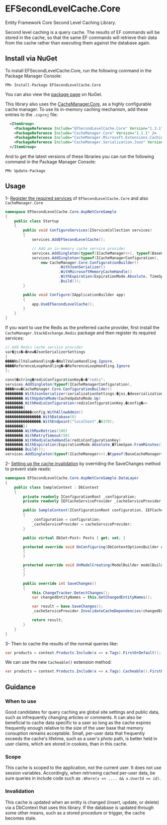EFSecondLevelCache.Core
=======
Entity Framework Core Second Level Caching Library.

Second level caching is a query cache. The results of EF commands will be stored in the cache, so that the same EF commands will retrieve their data from the cache rather than executing them against the database again.

Install via NuGet
-----------------
To install EFSecondLevelCache.Core, run the following command in the Package Manager Console:

```
PM> Install-Package EFSecondLevelCache.Core
```

You can also view the [package page](http://www.nuget.org/packages/EFSecondLevelCache.Core/) on NuGet.

This library also uses the [CacheManager.Core](https://github.com/MichaCo/CacheManager), as a highly configurable cache manager. 
To use its in-memory caching mechanism, add these entries to the `.csproj` file:

```xml
  <ItemGroup>
    <PackageReference Include="EFSecondLevelCache.Core" Version="1.3.1" />
    <PackageReference Include="CacheManager.Core" Version="1.1.1" />
    <PackageReference Include="CacheManager.Microsoft.Extensions.Caching.Memory" Version="1.1.1" />
    <PackageReference Include="CacheManager.Serialization.Json" Version="1.1.1" />    
  </ItemGroup>
```

And to get the latest versions of these libraries you can run the following command in the Package Manager Console:
```
PM> Update-Package
```


Usage
-----
1- [Register the required services](/src/Tests/EFSecondLevelCache.Core.AspNetCoreSample/Startup.cs) of `EFSecondLevelCache.Core` and also `CacheManager.Core`
```csharp
namespace EFSecondLevelCache.Core.AspNetCoreSample
{
    public class Startup
    {
        public void ConfigureServices(IServiceCollection services)
        {
            services.AddEFSecondLevelCache();

            // Add an in-memory cache service provider
            services.AddSingleton(typeof(ICacheManager<>), typeof(BaseCacheManager<>));
            services.AddSingleton(typeof(ICacheManagerConfiguration),
                new CacheManager.Core.ConfigurationBuilder()
                        .WithJsonSerializer()
                        .WithMicrosoftMemoryCacheHandle()
                        .WithExpiration(ExpirationMode.Absolute, TimeSpan.FromMinutes(10))
                        .Build());
        }

        public void Configure(IApplicationBuilder app)
        {
            app.UseEFSecondLevelCache();
        }
    }
}
```

If you want to use the Redis as the preferred cache provider, first install the `CacheManager.StackExchange.Redis` package and then register its required services:
```csharp
// Add Redis cache service provider
var�jss�=�new�JsonSerializerSettings
{
����NullValueHandling�=�NullValueHandling.Ignore,
����ReferenceLoopHandling�=�ReferenceLoopHandling.Ignore
};
 
const�string�redisConfigurationKey�=�"redis";
services.AddSingleton(typeof(ICacheManagerConfiguration),
����new�CacheManager.Core.ConfigurationBuilder()
��������.WithJsonSerializer(serializationSettings:�jss,�deserializationSettings:�jss)
��������.WithUpdateMode(CacheUpdateMode.Up)
��������.WithRedisConfiguration(redisConfigurationKey,�config�=>
��������{
������������config.WithAllowAdmin()
����������������.WithDatabase(0)
����������������.WithEndpoint("localhost",�6379);
��������})
��������.WithMaxRetries(100)
��������.WithRetryTimeout(50)
��������.WithRedisCacheHandle(redisConfigurationKey)
��������.WithExpiration(ExpirationMode.Absolute,�TimeSpan.FromMinutes(10))
��������.Build());
services.AddSingleton(typeof(ICacheManager<>),�typeof(BaseCacheManager<>));
```


2- [Setting up the cache invalidation](/src/Tests/EFSecondLevelCache.Core.AspNetCoreSample/DataLayer/SampleContext.cs) by overriding the SaveChanges method to prevent stale reads:

```csharp
namespace EFSecondLevelCache.Core.AspNetCoreSample.DataLayer
{
    public class SampleContext : DbContext
    {
        private readonly IConfigurationRoot _configuration;
        private readonly IEFCacheServiceProvider _cacheServiceProvider;

        public SampleContext(IConfigurationRoot configuration, IEFCacheServiceProvider cacheServiceProvider)
        {
            _configuration = configuration;
            _cacheServiceProvider = cacheServiceProvider;
        }

        public virtual DbSet<Post> Posts { get; set; }

        protected override void OnConfiguring(DbContextOptionsBuilder optionsBuilder)
        {
        }

        protected override void OnModelCreating(ModelBuilder modelBuilder)
        {
        }

        public override int SaveChanges()
        {
            this.ChangeTracker.DetectChanges();
            var changedEntityNames = this.GetChangedEntityNames();

            var result = base.SaveChanges();
            _cacheServiceProvider.InvalidateCacheDependencies(changedEntityNames);

            return result;
        }
    }
}
```



3- Then to cache the results of the normal queries like:
```csharp
var products = context.Products.Include(x => x.Tags).FirstOrDefault();
```
We can use the new `Cacheable()` extension method:
```csharp
var products = context.Products.Include(x => x.Tags).Cacheable().FirstOrDefault(); // Async methods are supported too.
```


Guidance
--------

### When to use
Good candidates for query caching are global site settings and public data, such as infrequently changing articles or comments. It can also be beneficial to cache data specific to a user so long as the cache expires frequently enough relative to the size of the user base that memory consuption remains acceptable. Small, per-user data that frequently exceeds the cache's lifetime, such as a user's photo path, is better held in user claims, which are stored in cookies, than in this cache.

### Scope
This cache is scoped to the application, not the current user. It does not use session variables. Accordingly, when retriveing cached per-user data, be sure queries in include code such as `.Where(x => .... && x.UserId == id)`.

### Invalidation
This cache is updated when an entity is changed (insert, update, or delete) via a DbContext that uses this library. If the database is updated through some other means, such as a stored procedure or trigger, the cache becomes stale.
